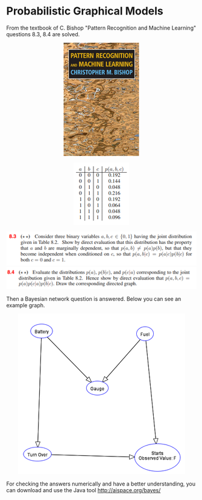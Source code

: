 # Probabilistic Graphical Models

From the textbook of C. Bishop "Pattern Recognition and Machine Learning" questions 8.3, 8.4 are solved.

<p align="center">
<img src="https://github.com/ElifHangul/MachineLearning/blob/master/ProbabilisticGraphicalModels/images/bishop.jpg" width=200 height=300 />
</p>
  
<p align="center">  
<img src="https://github.com/ElifHangul/MachineLearning/blob/master/ProbabilisticGraphicalModels/images/8.3.png">
</p>

<p align="center">
<img src="https://github.com/ElifHangul/MachineLearning/blob/master/ProbabilisticGraphicalModels/images/8.3q.png">
<img src="https://github.com/ElifHangul/MachineLearning/blob/master/ProbabilisticGraphicalModels/images/8.4.png">
</p>






Then a Bayesian network question is answered. Below you can see an example graph.

<p align="center">
<img src="https://github.com/ElifHangul/MachineLearning/blob/master/ProbabilisticGraphicalModels/images/example_graph.png">
</p>


For checking the answers numerically and have a better understanding, you can download and use the Java tool http://aispace.org/bayes/
